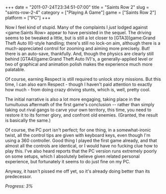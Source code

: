 +++
date = "2011-07-24T23:34:51-07:00"
title = "Saints Row 2"
slug = "saints-row-2-4"
category = ["Playing A Game"]
game = ["Saints Row 2"]
platform = ["PC"]
+++

Now I feel kind of stupid.  Many of the complaints I <i>just</i> lodged against <game:Saints Row> appear to have persisted in the sequel.  The driving seems to be tweaked a little, but is still a lot closer to [GTA3](game:Grand Theft Auto III)-style handling; there's still no lock-on aim, although there is a much-appreciated control for zooming and aiming more precisely.  But! there is an auto-save, thankfully.  And, though the physics are clearly still behind [GTA4](game:Grand Theft Auto IV)'s, a generally-applied level or two of graphical and animation polish makes the experience much more palatable.

Of course, earning Respect is still required to unlock story missions.  But this time, I can also earn Respect - though I haven't paid attention to exactly how much - from doing crazy driving stunts, which is, well, pretty cool.

The initial narrative is also a lot more engaging, taking place in the tumultuous aftermath of the first game's conclusion -- rather than simply taking out rival gangs to carve your own territory, this time, you need to restore it to its former glory, and confront old enemies.  (Granted, the result is basically the same.)

Of course, the PC port isn't perfect; for one thing, in a somewhat-ironic twist, all the control tips are given with keyboard keys, even though I'm using a 360 controller.  Good thing I played the first game already, and that almost all the controls are identical, or I would have no fucking clue how to play this.  I've also heard reports that the PC version runs extremely poorly on some setups, which I absolutely believe given related personal experience, but fortunately it seems to do just fine on my PC.

Anyway, it hasn't pissed me off yet, so it's already doing better than its predecessor.

<i>Progress: 3\%</i>
